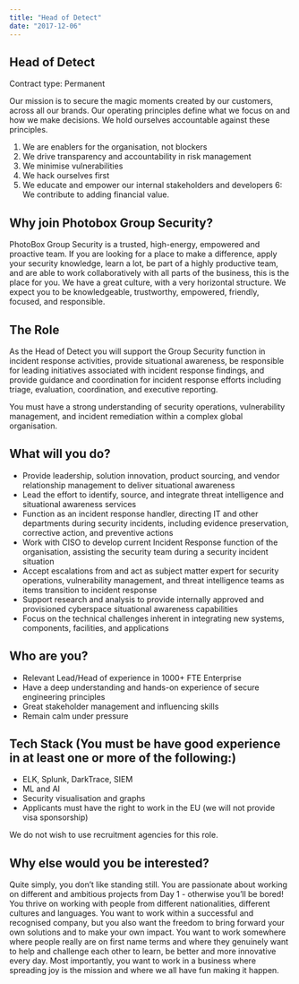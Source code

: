 ```yaml
---
title: "Head of Detect"
date: "2017-12-06"
---
```


## Head of Detect

Contract type: Permanent

Our mission is to secure the magic moments created by our customers, across all our brands. Our operating principles define what we focus on and how we make decisions. We hold ourselves accountable against these principles.

1. We are enablers for the organisation, not blockers
2. We drive transparency and accountability in risk management
3. We minimise vulnerabilities
4. We hack ourselves first
5. We educate and empower our internal stakeholders and developers
6: We contribute to adding financial value.

## Why join Photobox Group Security?
PhotoBox Group Security is a trusted, high-energy, empowered and proactive team. If you are looking for a place to make a difference, apply your security knowledge, learn a lot, be part of a highly productive team, and are able to work collaboratively with all parts of the business, this is the place for you.
We have a great culture, with a very horizontal structure. We expect you to be knowledgeable, trustworthy, empowered, friendly, focused, and responsible.

## The Role
As the Head of Detect you will support the Group Security function in incident response activities, provide situational awareness, be responsible for leading initiatives associated with incident response findings, and provide guidance and coordination for incident response efforts including triage, evaluation, coordination, and executive reporting.

You must have a strong understanding of security operations, vulnerability management, and incident remediation within a complex global organisation.

## What will you do?

- Provide leadership, solution innovation, product sourcing, and vendor relationship management to deliver situational awareness
- Lead the effort to identify, source, and integrate threat intelligence and situational awareness services
- Function as an incident response handler, directing IT and other departments during security incidents, including evidence preservation, corrective action, and preventive actions
- Work with CISO to develop current Incident Response function of the organisation, assisting the security team during a security incident situation
- Accept escalations from and act as subject matter expert for security operations, vulnerability management, and threat intelligence teams as items transition to incident response
- Support research and analysis to provide internally approved and provisioned cyberspace situational awareness capabilities
- Focus on the technical challenges inherent in integrating new systems, components, facilities, and applications

## Who are you?

- Relevant Lead/Head of experience in 1000+ FTE Enterprise
- Have a deep understanding and hands-on experience of secure engineering principles
- Great stakeholder management and influencing skills
- Remain calm under pressure

## Tech Stack (You must be have good experience in at least one or more of the following:)

- ELK, Splunk, DarkTrace, SIEM
- ML and AI
- Security visualisation and graphs
- Applicants must have the right to work in the EU (we will not provide visa sponsorship)

We do not wish to use recruitment agencies for this role.

## Why else would you be interested?

Quite simply, you don’t like standing still. You are passionate about working on different and ambitious projects from Day 1 - otherwise you’ll be bored! You thrive on working with people from different nationalities, different cultures and languages. You want to work within a successful and recognised company, but you also want the freedom to bring forward your own solutions and to make your own impact. You want to work somewhere where people really are on first name terms and where they genuinely want to help and challenge each other to learn, be better and more innovative every day. Most importantly, you want to work in a business where spreading joy is the mission and where we all have fun making it happen.
